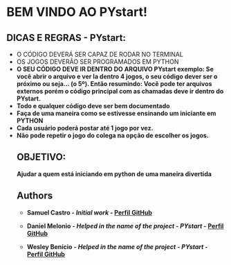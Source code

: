 <h1>BEM VINDO AO PYstart!</h1>

<h2> DICAS E REGRAS - PYstart:</h2>

<ul>
  <li>O CÓDIGO DEVERÁ SER CAPAZ DE RODAR NO TERMINAL</li>
  <li> OS JOGOS DEVERÃO SER PROGRAMADOS EM PYTHON</li>
  <li> <b>O SEU CÓDIGO DEVE IR DENTRO DO ARQUIVO PYstart exemplo:<b> Se você abrir o arquivo e ver la dentro 4 jogos, o seu código dever ser o próximo ou seja... (o 5º). Então resumindo: Você pode ter arquivos externos porém o código principal com as chamadas deve ir dentro do PYstart.</li>
  <li> Todo e qualquer código deve ser bem documentado</li>
  <li> Faça de uma maneira como se estivesse ensinando um iniciante em PYTHON </li>
  <li> Cada usuário poderá postar até 1 jogo por vez.</li>
  <li> Não pode repetir o jogo do colega na opção de escolher os jogos.</li>

<h2>OBJETIVO:</h2>
<p>Ajudar a quem está iniciando em python de uma maneira divertida</p>

## Authors

* **Samuel Castro** - *Initial work* - [Perfil GitHub](https://github.com/samuelxcastro)

* **Daniel Melonio** - *Helped in the name of the project - PYstart* - [Perfil GitHub](https://github.com/danielcmelonio)

* **Wesley Benício** - *Helped in the name of the project - PYstart* - [Perfil GitHub](https://github.com/wesbdss)
